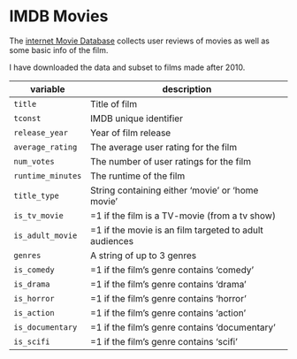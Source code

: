 # IMDB Movies


The [internet Movie
Database](https://developer.imdb.com/documentation/bulk-data-documentation/data-dictionary/box-office/?ref_=side_nav)
collects user reviews of movies as well as some basic info of the film.

I have downloaded the data and subset to films made after 2010.

| variable          | description                                            |
|-------------------|--------------------------------------------------------|
| `title`           | Title of film                                          |
| `tconst`          | IMDB unique identifier                                 |
| `release_year`    | Year of film release                                   |
| `average_rating`  | The average user rating for the film                   |
| `num_votes`       | The number of user ratings for the film                |
| `runtime_minutes` | The runtime of the film                                |
| `title_type`      | String containing either ‘movie’ or ‘home movie’       |
| `is_tv_movie`     | =1 if the film is a TV-movie (from a tv show)          |
| `is_adult_movie`  | =1 if the movie is an film targeted to adult audiences |
| `genres`          | A string of up to 3 genres                             |
| `is_comedy`       | =1 if the film’s genre contains ‘comedy’               |
| `is_drama`        | =1 if the film’s genre contains ‘drama’                |
| `is_horror`       | =1 if the film’s genre contains ‘horror’               |
| `is_action`       | =1 if the film’s genre contains ‘action’               |
| `is_documentary`  | =1 if the film’s genre contains ‘documentary’          |
| `is_scifi`        | =1 if the film’s genre contains ‘scifi’                |
